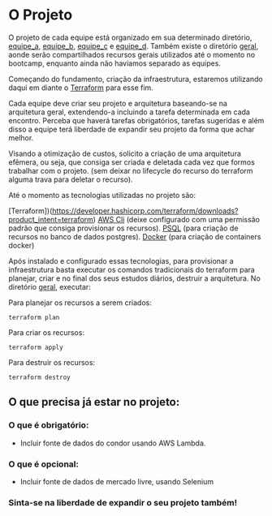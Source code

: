 
# O Projeto

O projeto de cada equipe está organizado em sua determinado diretório, [equipe_a](./equipe_a/), [equipe_b](./equipe_b/), [equipe_c](./equipe_c/) e [equipe_d](./equipe_d/). Também existe o diretório [geral](./geral/), aonde serão compartilhados recursos gerais utilizados até o momento no bootcamp, enquanto ainda não havíamos separado as equipes.

Começando do fundamento, criação da infraestrutura, estaremos utilizando daqui em diante o [Terraform](https://www.terraform.io/) para esse fim.

Cada equipe deve criar seu projeto e arquitetura baseando-se na arquitetura geral, extendendo-a incluindo a tarefa determinada em cada encontro. Perceba que haverá tarefas obrigatórios, tarefas sugeridas e além disso a equipe terá liberdade de expandir seu projeto da forma que achar melhor.

Visando a otimização de custos, solicito a criação de uma arquitetura efêmera, ou seja, que consiga ser criada e deletada cada vez que formos trabalhar com o projeto. (sem deixar no lifecycle do recurso do terraform alguma trava para deletar o recurso).

Até o momento as tecnologias utilizadas no projeto são:

[Terraform])(https://developer.hashicorp.com/terraform/downloads?product_intent=terraform)
[AWS Cli](https://aws.amazon.com/cli/) (deixe configurado com uma permissão padrão que consiga provisionar os recursos).
[PSQL](https://www.postgresql.org/docs/current/app-psql.html) (para criação de recursos no banco de dados postgres).
[Docker](https://www.docker.com/products/docker-desktop/) (para criação de containers docker)

Após instalado e configurado essas tecnologias, para provisionar a infraestrutura basta executar os comandos tradicionais do terraform para planejar, criar e no final dos seus estudos diários, destruir a arquitetura. No diretório [geral](./geral/), executar:

Para planejar os recursos a serem criados:

`terraform plan`

Para criar os recursos:

`terraform apply`

Para destruir os recursos:

`terraform destroy`

## O que precisa já estar no projeto:

### O que é obrigatório:
- Incluir fonte de dados do condor usando AWS Lambda.

### O que é opcional:
- Incluir fonte de dados de mercado livre, usando Selenium

### Sinta-se na liberdade de expandir o seu projeto também!